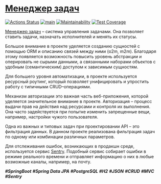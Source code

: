 # [Менеджер задач](https://java-project-99-4ktx.onrender.com/welcome)
[![Actions Status](https://github.com/dmanufriev/java-project-99/actions/workflows/hexlet-check.yml/badge.svg)](https://github.com/dmanufriev/java-project-99/actions)
[![main](https://github.com/dmanufriev/java-project-99/actions/workflows/main.yml/badge.svg)](https://github.com/dmanufriev/java-project-99/actions/workflows/main.yml)
[![Maintainability](https://api.codeclimate.com/v1/badges/a7827b58c146d7ee2c2e/maintainability)](https://codeclimate.com/github/dmanufriev/java-project-99/maintainability)
[![Test Coverage](https://api.codeclimate.com/v1/badges/a7827b58c146d7ee2c2e/test_coverage)](https://codeclimate.com/github/dmanufriev/java-project-99/test_coverage)

[Менеджер задач](https://java-project-99-4ktx.onrender.com) – система управления задачами. Она позволяет ставить задачи, назначать исполнителей и менять их статусы.

Большое внимание в проекте уделяется созданию сущностей с помощью ORM и описанию связей между ними (o2m, m2m). Благодаря этому появляется возможность повысить уровень абстракции и оперировать не сырыми данными, а связанными наборами объектов с удобным (семантическим) доступом к зависимым сущностям.

Для большего уровня автоматизации, в проекте используется ресурсный роутинг, который позволяет унифицировать и упростить работу с типичными CRUD–операциями.

Механизм авторизации это важная часть веб-приложения, которой уделяется значительное внимание в проекте.
Авторизация – процесс выдачи прав на действия над
ресурсами и контроля их выполнения. Она часто задействуется при попытке изменить
запрещенные вещи, например, настройки чужого пользователя.

Одна из важных и типовых задач при проектировании API – это фильтрация данных. В данном проекте реализована фильтрация задач по одному или комбинации различных параметров.

Для отслеживания ошибок, возникающих в продакшн среде, используется сервис [Sentry](https://sentry.io/).
Подобный сервис собирает ошибки в режиме реального времени и отправляет информацию о них в любые возможные каналы, например, на почту.

***#SpringBoot*** 
***#Spring Data JPA***
***#PostgreSQL***
***#H2***
_**#JSON**_ 
_**#CRUD**_ 
_**#MVC**_
_**#Sentry**_

